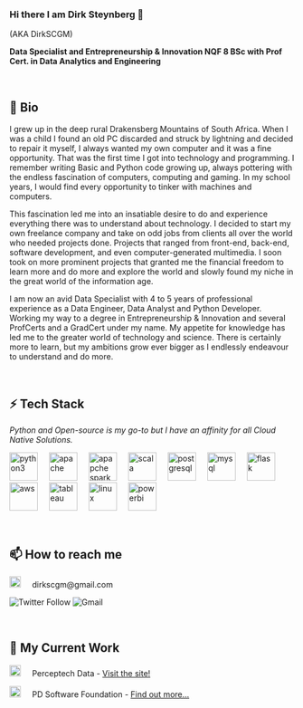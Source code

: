### Hi there I am Dirk Steynberg 👋
(AKA DirkSCGM)

**Data Specialist and Entrepreneurship & Innovation NQF 8 BSc with Prof Cert. in Data Analytics and Engineering**

<br/>

## 💬 Bio

I grew up in the deep rural Drakensberg Mountains of South Africa. When I was a child I found an old PC discarded and struck by lightning and decided to repair it myself, I always wanted my own computer and it was a fine opportunity. That was the first time I got into technology and programming. I remember writing Basic and Python code growing up, always pottering with the endless fascination of computers, computing and gaming. In my school years, I would find every opportunity to tinker with machines and computers.

This fascination led me into an insatiable desire to do and experience everything there was to understand about technology. I decided to start my own freelance company and take on odd jobs from clients all over the world who needed projects done. Projects that ranged from front-end, back-end, software development, and even computer-generated multimedia. I soon took on more prominent projects that granted me the financial freedom to learn more and do more and explore the world and slowly found my niche in the great world of the information age.

I am now an avid Data Specialist with 4 to 5 years of professional experience as a Data Engineer, Data Analyst and Python Developer. Working my way to a degree in Entrepreneurship & Innovation and several ProfCerts and a GradCert under my name. My appetite for knowledge has led me to the greater world of technology and science. There is certainly more to learn, but my ambitions grow ever bigger as I endlessly endeavour to understand and do more. 

<br/>

## ⚡ Tech Stack
*Python and Open-source is my go-to but I have an affinity for all Cloud Native Solutions.*
<p>
<img alt="python3" width=50px style="margin-right:1rem" src="https://simpleicons.org/icons/python.svg">

<img alt="apache" width=50px style="margin-right:1rem" src="https://simpleicons.org/icons/apache.svg">

<img alt="apapche spark" width=50px style="margin-right:1rem" src="https://simpleicons.org/icons/apachespark.svg">

<img alt="scala" width=50px style="margin-right:1rem" src="https://simpleicons.org/icons/scala.svg">

<img alt="postgresql" width=50px style="margin-right:1rem" src="https://simpleicons.org/icons/postgresql.svg">

<img alt="mysql" width=50px style="margin-right:1rem" src="https://simpleicons.org/icons/mysql.svg">

<img alt="flask" width=50px style="margin-right:1rem" src="https://simpleicons.org/icons/flask.svg">

<img alt="aws" width=50px style="margin-right:1rem" src="https://simpleicons.org/icons/amazonaws.svg">

<img alt="tableau" width=50px style="margin-right:1rem" src="https://simpleicons.org/icons/tableau.svg">

<img alt="linux" width=50px style="margin-right:1rem" src="https://simpleicons.org/icons/linux.svg">

<img alt="powerbi" width=50px style="margin-right:1rem" src="https://simpleicons.org/icons/powerbi.svg">
</p>

<br/>

## 📫 How to reach me

<p><img alt="gmail" width=20px style="margin-right:1rem" src="https://simpleicons.org/icons/gmail.svg">  dirkscgm@gmail.com</p>

![Twitter Follow](https://img.shields.io/twitter/follow/steynberg_dirk?logo=Twitter&style=for-the-badge)
![Gmail](http://img.shields.io/static/v1?label=Mail&logo=Gmail&message=dirkscgm@gmail.com&style=for-the-badge)

<br/>

## 🔭 My Current Work

<p><img alt="perceptech_data" width=20px style="margin-right:1rem" src="https://i2.wp.com/perceptechdata.com/wp-content/uploads/2020/03/cropped-Icon.png?w=250&ssl=1"> Perceptech Data - <a href="perceptechdata.com">Visit the site!</a></p>
<p><img alt="software_foundation" width=20px style="margin-right:1rem" src="https://i2.wp.com/perceptechdata.com/wp-content/uploads/2020/05/PDSF.png?resize=300%2C300&ssl=1"> PD Software Foundation - <a href="https://perceptechdata.com/perceptech-data-software-foundation/">Find out more...</a></p>

